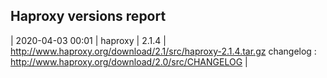 ## Haproxy versions report


| 2020-04-03 00:01 | haproxy | 2.1.4 | http://www.haproxy.org/download/2.1/src/haproxy-2.1.4.tar.gz changelog : http://www.haproxy.org/download/2.0/src/CHANGELOG |
